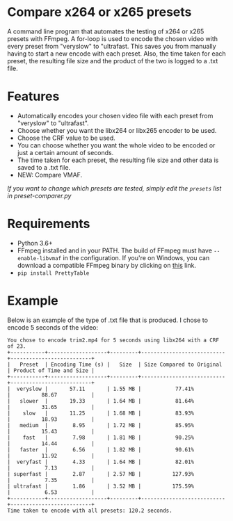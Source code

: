 # Compare x264 or x265 presets
A command line program that automates the testing of x264 or x265 presets with FFmpeg. A for-loop is used to encode the chosen video with every preset from "veryslow" to "ultrafast. This saves you from manually having to start a new encode with each preset. Also, the time taken for each preset, the resulting file size and the product of the two is logged to a .txt file.
# Features
- Automatically encodes your chosen video file with each preset from "veryslow" to "ultrafast". 
- Choose whether you want the libx264 or libx265 encoder to be used.
- Choose the CRF value to be used.
- You can choose whether you want the whole video to be encoded or just a certain amount of seconds.
- The time taken for each preset, the resulting file size and other data is saved to a .txt file.
- NEW: Compare VMAF.

*If you want to change which presets are tested, simply edit the `presets` list in preset-comparer.py*
# Requirements
- Python 3.6+
- FFmpeg installed and in your PATH. The build of FFmpeg must have `--enable-libvmaf` in the configuration. If you're on Windows, you can download a compatible FFmpeg binary by clicking on [this](http://learnffmpeg.s3.amazonaws.com/ffmpeg-vmaf-static-bin.zip) link.
- `pip install PrettyTable`
# Example
Below is an example of the type of .txt file that is produced. I chose to encode 5 seconds of the video:
```
You chose to encode trim2.mp4 for 5 seconds using libx264 with a CRF of 23.
+-----------+-------------------+---------+---------------------------+--------------------------+
|   Preset  | Encoding Time (s) |   Size  | Size Compared to Original | Product of Time and Size |
+-----------+-------------------+---------+---------------------------+--------------------------+
|  veryslow |       57.11       | 1.55 MB |           77.41%          |          88.67           |
|   slower  |       19.33       | 1.64 MB |           81.64%          |          31.65           |
|    slow   |       11.25       | 1.68 MB |           83.93%          |          18.93           |
|   medium  |        8.95       | 1.72 MB |           85.95%          |          15.43           |
|    fast   |        7.98       | 1.81 MB |           90.25%          |          14.44           |
|   faster  |        6.56       | 1.82 MB |           90.61%          |          11.92           |
|  veryfast |        4.33       | 1.64 MB |           82.01%          |           7.13           |
| superfast |        2.87       | 2.57 MB |          127.93%          |           7.35           |
| ultrafast |        1.86       | 3.52 MB |          175.59%          |           6.53           |
+-----------+-------------------+---------+---------------------------+--------------------------+
Time taken to encode with all presets: 120.2 seconds.
```
